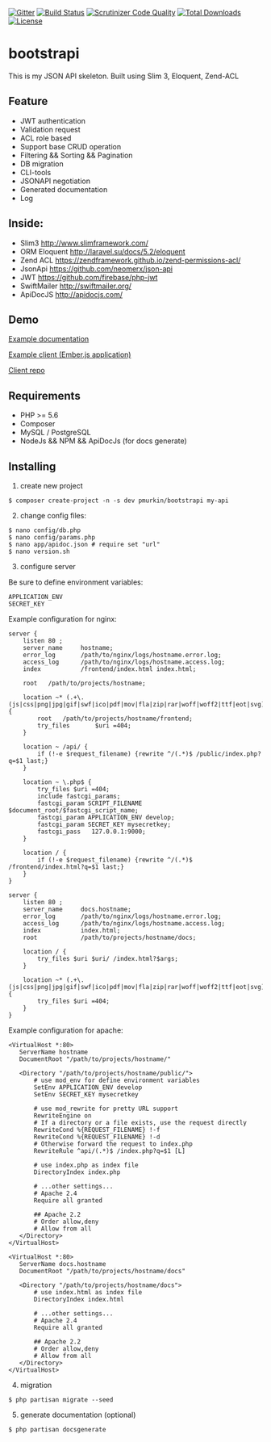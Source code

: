 [![Gitter](https://img.shields.io/gitter/room/nwjs/nw.js.svg)](https://gitter.im/bootstrapi/Lobby)
[![Build Status](https://travis-ci.org/kot13/bootstrapi.svg?branch=master)](https://travis-ci.org/kot13/bootstrapi)
[![Scrutinizer Code Quality](https://scrutinizer-ci.com/g/kot13/bootstrapi/badges/quality-score.png?b=master)](https://scrutinizer-ci.com/g/kot13/bootstrapi/?branch=master)
[![Total Downloads](https://poser.pugx.org/pmurkin/bootstrapi/downloads)](https://packagist.org/packages/pmurkin/bootstrapi)
[![License](https://poser.pugx.org/pmurkin/bootstrapi/license)](https://packagist.org/packages/pmurkin/bootstrapi)

# bootstrapi
This is my JSON API skeleton. Built using Slim 3, Eloquent, Zend-ACL

## Feature
* JWT authentication
* Validation request
* ACL role based
* Support base CRUD operation
* Filtering && Sorting && Pagination
* DB migration
* CLI-tools
* JSONAPI negotiation
* Generated documentation
* Log

## Inside:
* Slim3 http://www.slimframework.com/
* ORM Eloquent http://laravel.su/docs/5.2/eloquent
* Zend ACL https://zendframework.github.io/zend-permissions-acl/
* JsonApi https://github.com/neomerx/json-api
* JWT https://github.com/firebase/php-jwt
* SwiftMailer http://swiftmailer.org/
* ApiDocJS http://apidocjs.com/

## Demo
[Example documentation](http://docs.bootstrapi.demostage.ru/)

[Example client (Ember.js application)](http://bootstrapi.demostage.ru/)

[Client repo](https://github.com/kot13/bootstrapi-client)

## Requirements
* PHP >= 5.6
* Composer
* MySQL / PostgreSQL
* NodeJs && NPM && ApiDocJs (for docs generate)

## Installing
1) create new project
```
$ composer create-project -n -s dev pmurkin/bootstrapi my-api
```

2) change config files:
```
$ nano config/db.php
$ nano config/params.php
$ nano app/apidoc.json # require set "url"
$ nano version.sh
```

3) configure server

Be sure to define environment variables:
```
APPLICATION_ENV
SECRET_KEY
```

Example configuration for nginx:
```
server {
    listen 80 ;
    server_name     hostname;
    error_log       /path/to/nginx/logs/hostname.error.log;
    access_log      /path/to/nginx/logs/hostname.access.log;
    index           /frontend/index.html index.html;

    root   /path/to/projects/hostname;

    location ~* (.+\.(js|css|png|jpg|gif|swf|ico|pdf|mov|fla|zip|rar|woff|woff2|ttf|eot|svg))$ {
        root   /path/to/projects/hostname/frontend;
        try_files       $uri =404;
    }

    location ~ /api/ {
        if (!-e $request_filename) {rewrite ^/(.*)$ /public/index.php?q=$1 last;}
    }

    location ~ \.php$ {
        try_files $uri =404;
        include fastcgi_params;
        fastcgi_param SCRIPT_FILENAME $document_root/$fastcgi_script_name;
        fastcgi_param APPLICATION_ENV develop;
        fastcgi_param SECRET_KEY mysecretkey;
        fastcgi_pass   127.0.0.1:9000;
    }

    location / {
        if (!-e $request_filename) {rewrite ^/(.*)$ /frontend/index.html?q=$1 last;}
    }
}

server {
    listen 80 ;
    server_name     docs.hostname;
    error_log       /path/to/nginx/logs/hostname.error.log;
    access_log      /path/to/nginx/logs/hostname.access.log;
    index           index.html;
    root            /path/to/projects/hostname/docs;

    location / {
        try_files $uri $uri/ /index.html?$args;
    }

    location ~* (.+\.(js|css|png|jpg|gif|swf|ico|pdf|mov|fla|zip|rar|woff|woff2|ttf|eot|svg))$ {
        try_files $uri =404;
    }
}
```

Example configuration for apache:
```
<VirtualHost *:80>
   ServerName hostname
   DocumentRoot "/path/to/projects/hostname/"

   <Directory "/path/to/projects/hostname/public/">
       # use mod_env for define environment variables
       SetEnv APPLICATION_ENV develop
       SetEnv SECRET_KEY mysecretkey
   
       # use mod_rewrite for pretty URL support
       RewriteEngine on
       # If a directory or a file exists, use the request directly
       RewriteCond %{REQUEST_FILENAME} !-f
       RewriteCond %{REQUEST_FILENAME} !-d
       # Otherwise forward the request to index.php
       RewriteRule ^api/(.*)$ /index.php?q=$1 [L]

       # use index.php as index file
       DirectoryIndex index.php

       # ...other settings...
       # Apache 2.4
       Require all granted

       ## Apache 2.2
       # Order allow,deny
       # Allow from all
   </Directory>
</VirtualHost>

<VirtualHost *:80>
   ServerName docs.hostname
   DocumentRoot "/path/to/projects/hostname/docs"

   <Directory "/path/to/projects/hostname/docs">
       # use index.html as index file
       DirectoryIndex index.html

       # ...other settings...
       # Apache 2.4
       Require all granted

       ## Apache 2.2
       # Order allow,deny
       # Allow from all
   </Directory>
</VirtualHost>
```

4) migration
```
$ php partisan migrate --seed
```

5) generate documentation (optional)
```
$ php partisan docsgenerate
```
